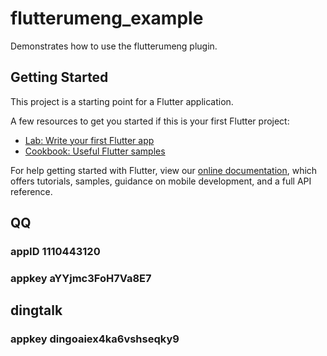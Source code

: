 # flutterumeng_example

Demonstrates how to use the flutterumeng plugin.

## Getting Started

This project is a starting point for a Flutter application.

A few resources to get you started if this is your first Flutter project:

- [Lab: Write your first Flutter app](https://flutter.dev/docs/get-started/codelab)
- [Cookbook: Useful Flutter samples](https://flutter.dev/docs/cookbook)

For help getting started with Flutter, view our
[online documentation](https://flutter.dev/docs), which offers tutorials,
samples, guidance on mobile development, and a full API reference.


## QQ
### appID 1110443120
### appkey aYYjmc3FoH7Va8E7

## dingtalk
### appkey dingoaiex4ka6vshseqky9


